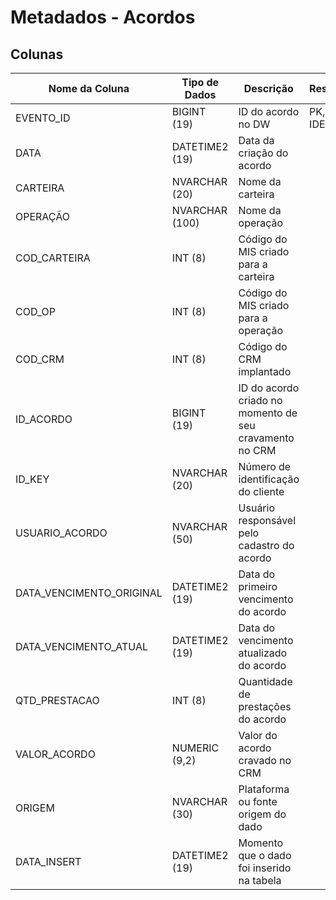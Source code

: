 # Metadados - Acordos

## Colunas

| Nome da Coluna              | Tipo de Dados | Descrição                                                      | Restrições   | Relacionamento       |
|-----------------------------|---------------|----------------------------------------------------------------|--------------|----------------------|
| EVENTO_ID                   | BIGINT (19)   | ID do acordo no DW                                             |PK, IDENTITY  |                      |
| DATA                        | DATETIME2 (19)| Data da criação do acordo                                      |              |                      |
| CARTEIRA                    | NVARCHAR (20) | Nome da carteira                                               |              |                      |
| OPERAÇÃO                    | NVARCHAR (100)| Nome da operação                                               |              |                      |
| COD_CARTEIRA                | INT (8)       | Código do MIS criado para a carteira                           |              |                      |
| COD_OP                      | INT (8)       | Código do MIS criado para a operação                           |              |                      |
| COD_CRM                     | INT (8)       | Código do CRM implantado                                       |              |                      |
| ID_ACORDO                   | BIGINT (19)   | ID do acordo criado no momento de seu cravamento no CRM        |              |                      |
| ID_KEY                      | NVARCHAR (20) | Número de identificação do cliente                             |              |                      |
| USUARIO_ACORDO              | NVARCHAR (50) | Usuário responsável pelo cadastro do acordo                    |              |                      |
| DATA_VENCIMENTO_ORIGINAL    | DATETIME2 (19)| Data do primeiro vencimento do acordo                          |              |                      |
| DATA_VENCIMENTO_ATUAL       | DATETIME2 (19)| Data do vencimento atualizado do acordo                        |              |                      |
| QTD_PRESTACAO               | INT (8)       | Quantidade de prestações do acordo                             |              |                      |
| VALOR_ACORDO                | NUMERIC (9,2) | Valor do acordo cravado no CRM                                 |              |                      |
| ORIGEM                      | NVARCHAR (30) | Plataforma ou fonte origem do dado                             |              |                      |
| DATA_INSERT                 | DATETIME2 (19)| Momento que o dado foi inserido na tabela                      |              |                      |
